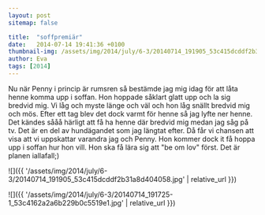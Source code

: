 ```yaml
---
layout: post
sitemap: false

title:  "soffpremiär"
date:   2014-07-14 19:41:36 +0100
thumbnail-img: /assets/img/2014/july/6-3/20140714_191905_53c415dcddf2b31a8d404058.jpg
author: Eva
tags: [2014]
---
```


Nu när Penny i princip är rumsren så bestämde jag mig idag för att låta henne komma upp i soffan. Hon hoppade såklart glatt upp och la sig bredvid mig. Vi låg och myste länge och väl och hon låg snällt bredvid mig och mös. Efter ett tag blev det dock varmt för henne så jag lyfte ner henne. Det kändes sååå härligt att få ha henne där bredvid mig medan jag såg på tv. Det är en del av hundägandet som jag längtat efter. Då får vi chansen att visa att vi uppskattar varandra jag och Penny. Hon kommer dock it få hoppa upp i soffan hur hon vill. Hon ska få lära sig att "be om lov" först. Det är planen iallafall;)

![]({{ '/assets/img/2014/july/6-3/20140714_191905_53c415dcddf2b31a8d404058.jpg'  | relative_url }})

![]({{ '/assets/img/2014/july/6-3/20140714_191725-1_53c4162a2a6b229b0c5519e1.jpg'  | relative_url }})


